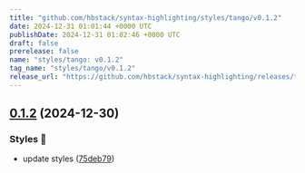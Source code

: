 ```yaml
---
title: "github.com/hbstack/syntax-highlighting/styles/tango/v0.1.2"
date: 2024-12-31 01:01:44 +0000 UTC
publishDate: 2024-12-31 01:02:46 +0000 UTC
draft: false
prerelease: false
name: "styles/tango: v0.1.2"
tag_name: "styles/tango/v0.1.2"
release_url: "https://github.com/hbstack/syntax-highlighting/releases/tag/styles/tango/v0.1.2"
---
```


## [0.1.2](https://github.com/hbstack/syntax-highlighting/compare/styles/tango/v0.1.1...styles/tango/v0.1.2) (2024-12-30)


### Styles 🎨

* update styles ([75deb79](https://github.com/hbstack/syntax-highlighting/commit/75deb79773c00a91668118f44e1ffcf018513cd9))
